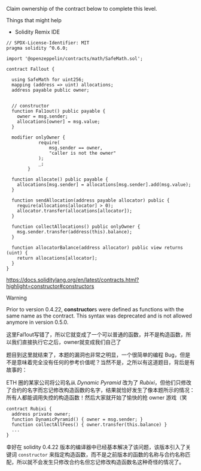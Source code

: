 Claim ownership of the contract below to complete this level.

 Things that might help

- Solidity Remix IDE

```solidity
// SPDX-License-Identifier: MIT
pragma solidity ^0.6.0;

import '@openzeppelin/contracts/math/SafeMath.sol';

contract Fallout {
  
  using SafeMath for uint256;
  mapping (address => uint) allocations;
  address payable public owner;


  // constructor
  function Fal1out() public payable {
    owner = msg.sender;
    allocations[owner] = msg.value;
  }

  modifier onlyOwner {
	        require(
	            msg.sender == owner,
	            "caller is not the owner"
	        );
	        _;
	    }

  function allocate() public payable {
    allocations[msg.sender] = allocations[msg.sender].add(msg.value);
  }

  function sendAllocation(address payable allocator) public {
    require(allocations[allocator] > 0);
    allocator.transfer(allocations[allocator]);
  }

  function collectAllocations() public onlyOwner {
    msg.sender.transfer(address(this).balance);
  }

  function allocatorBalance(address allocator) public view returns (uint) {
    return allocations[allocator];
  }
}
```





https://docs.soliditylang.org/en/latest/contracts.html?highlight=constructor#constructors

Warning

Prior to version 0.4.22, **constructor**s were defined as functions with the same name as the contract. This syntax was deprecated and is not allowed anymore in version 0.5.0.

这里Fal1out写错了，所以它就变成了一个可以普通的函数，并不是构造函数，所以我们直接执行它之后，owner就变成我们自己了



题目到这里就结束了，本题的漏洞也非常之明显，一个很简单的编程 Bug，但是不是意味着完全没有任何的参考价值呢？当然不是，之所以有这道题目，背后是有故事的：

ETH 圈的某家公司将公司名从 *Dynamic Pyramid* 改为了 *Rubixi*，但他们只修改了合约的名字而忘记修改构造函数的名字，结果就恰好发生了像本题所示的情况：所有人都能调用失控的构造函数！然后大家就开始了愉快的抢 owner 游戏（笑

```solidity
contract Rubixi {
  address private owner;
  function DynamicPyramid() { owner = msg.sender; }
  function collectAllFees() { owner.transfer(this.balance) }
  ...
}
```

幸好在 solidity 0.4.22 版本的编译器中已经基本解决了该问题，该版本引入了关键词 `constructor` 来指定构造函数，而不是之前版本的函数的名称与合约名称匹配，所以就不会发生只修改合约名但忘记修改构造函数名这种奇怪的情况了。